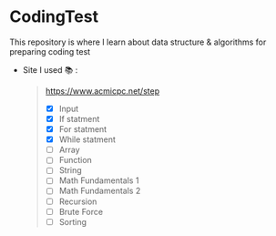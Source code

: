 # CodingTest 
This repository is where I learn about data structure &amp; algorithms for preparing coding test
<br>
 - Site I used 📚 :
   > https://www.acmicpc.net/step
   > - [x] Input
   > - [x] If statment
   > - [x] For statment
   > - [x] While statment
   > - [ ] Array
   > - [ ] Function
   > - [ ] String
   > - [ ] Math Fundamentals 1
   > - [ ] Math Fundamentals 2
   > - [ ] Recursion
   > - [ ] Brute Force
   > - [ ] Sorting

